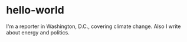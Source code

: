 # hello-world
I'm a reporter in Washington, D.C., covering climate change.
Also I write about energy and politics. 
